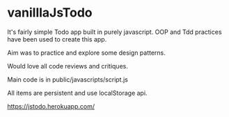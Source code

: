 # vanilllaJsTodo

It's fairly simple Todo app built in purely javascript. OOP and Tdd practices have been used to create this app. 

Aim was to practice and explore some design patterns. 

Would love all code reviews and critiques. 

Main code is in public/javascripts/script.js

All items are persistent and use localStorage api. 

https://jstodo.herokuapp.com/
